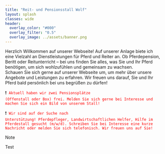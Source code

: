 ```yaml
---
title: "Reit- und Pensionsstall Wolf"
layout: splash
classes: wide
header:
  overlay_color: "#000"
  overlay_filter: "0.5"
  overlay_image: ../assets/banner.png
---
```


Herzlich Willkommen auf unserer Webseite! Auf unserer Anlage biete ich eine Vielzahl an Dienstleistungen für Pferd und Reiter an. Ob Pferdepension, Beritt oder Reitunterricht – bei uns finden Sie alles, was Sie und Ihr Pferd benötigen, um sich wohlzufühlen und gemeinsam zu wachsen.  
Schauen Sie sich gerne auf unserer Webseite um, um mehr über unsere Angebote und Leistungen zu erfahren. Wir freuen uns darauf, Sie und Ihr Pferd bald persönlich bei uns begrüßen zu dürfen!

❗<code style="color : red"> Aktuell haben wir zwei Pensionsplätze (Offenstall oder Box) frei. Melden Sie sich gerne bei Interesse und machen Sie sich ein Bild von unserem Stall! </code>

❗<code style="color : red"> Wir sind auf der Suche nach Unterstützung! Pferdepfleger, Landwirtschaftlichen Helfer, Hilfe im Pferdestall gesucht (m/w/d). Schreiben Sie bei Interesse eine kurze Nachricht oder melden Sie sich telefonisch. Wir freuen uns auf Sie!  </code>

> [!NOTE]  
> Test 



